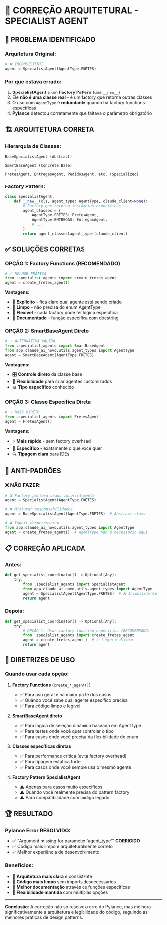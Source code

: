 # 🔧 CORREÇÃO ARQUITETURAL - SPECIALIST AGENT

## 🎯 PROBLEMA IDENTIFICADO

### **Arquitetura Original:**
```python
# ❌ INCONSISTENTE
agent = SpecialistAgent(AgentType.FRETES)
```

### **Por que estava errado:**
1. **SpecialistAgent** é um **Factory Pattern** (usa `__new__`)
2. Ele **não é uma classe real** - é um factory que retorna outras classes
3. O uso com `AgentType` é **redundante** quando há factory functions específicas
4. **Pylance** detectou corretamente que faltava o parâmetro obrigatório

## 🏗️ ARQUITETURA CORRETA

### **Hierarquia de Classes:**
```
BaseSpecialistAgent (Abstract)
    ↓
SmartBaseAgent (Concrete Base)
    ↓
FretesAgent, EntregasAgent, PedidosAgent, etc. (Specialized)
```

### **Factory Pattern:**
```python
class SpecialistAgent:
    def __new__(cls, agent_type: AgentType, claude_client=None):
        # Factory que retorna instâncias específicas
        agent_classes = {
            AgentType.FRETES: FretesAgent,
            AgentType.ENTREGAS: EntregasAgent,
            # ...
        }
        return agent_classes[agent_type](claude_client)
```

## ✅ SOLUÇÕES CORRETAS

### **OPÇÃO 1: Factory Functions (RECOMENDADO)**
```python
# ✅ MELHOR PRÁTICA
from .specialist_agents import create_fretes_agent
agent = create_fretes_agent()
```

**Vantagens:**
- 🎯 **Explícito** - fica claro qual agente está sendo criado
- 🧹 **Limpo** - não precisa do enum AgentType
- 🔧 **Flexível** - cada factory pode ter lógica específica
- 📝 **Documentado** - função específica com docstring

### **OPÇÃO 2: SmartBaseAgent Direto**
```python
# ✅ ALTERNATIVA VÁLIDA
from .specialist_agents import SmartBaseAgent
from app.claude_ai_novo.utils.agent_types import AgentType
agent = SmartBaseAgent(AgentType.FRETES)
```

**Vantagens:**
- 🎛️ **Controle direto** da classe base
- 🔄 **Flexibilidade** para criar agentes customizados
- 📊 **Tipo específico** conhecido

### **OPÇÃO 3: Classe Específica Direta**
```python
# ✅ MAIS DIRETO
from .specialist_agents import FretesAgent
agent = FretesAgent()
```

**Vantagens:**
- ⚡ **Mais rápido** - sem factory overhead
- 🎯 **Específico** - exatamente o que você quer
- 🔍 **Tipagem clara** para IDEs

## 🚫 ANTI-PADRÕES

### **❌ NÃO FAZER:**
```python
# ❌ Factory pattern usado incorretamente
agent = SpecialistAgent(AgentType.FRETES)

# ❌ Misturar responsabilidades
agent = BaseSpecialistAgent(AgentType.FRETES)  # Abstract class

# ❌ Import desnecessário
from app.claude_ai_novo.utils.agent_types import AgentType
agent = create_fretes_agent()  # AgentType não é necessário aqui
```

## 📋 CORREÇÃO APLICADA

### **Antes:**
```python
def get_specialist_coordinator() -> Optional[Any]:
    try:
        from .specialist_agents import SpecialistAgent
        from app.claude_ai_novo.utils.agent_types import AgentType
        agent = SpecialistAgent(AgentType.FRETES)  # ❌ Inconsistente
        return agent
```

### **Depois:**
```python
def get_specialist_coordinator() -> Optional[Any]:
    try:
        # OPÇÃO 1: Usar factory function específica (RECOMENDADO)
        from .specialist_agents import create_fretes_agent
        agent = create_fretes_agent()  # ✅ Limpo e direto
        return agent
```

## 🎯 DIRETRIZES DE USO

### **Quando usar cada opção:**

1. **Factory Functions** (`create_*_agent()`)
   - ✅ Para uso geral e na maior parte dos casos
   - ✅ Quando você sabe qual agente específico precisa
   - ✅ Para código limpo e legível

2. **SmartBaseAgent direto**
   - ✅ Para lógica de seleção dinâmica baseada em AgentType
   - ✅ Para testes onde você quer controlar o tipo
   - ✅ Para casos onde você precisa da flexibilidade do enum

3. **Classes específicas diretas**
   - ✅ Para performance crítica (evita factory overhead)
   - ✅ Para tipagem estática forte
   - ✅ Para casos onde você sempre usa o mesmo agente

4. **Factory Pattern SpecialistAgent**
   - ⚠️ Apenas para casos muito específicos
   - ⚠️ Quando você realmente precisa do pattern factory
   - ⚠️ Para compatibilidade com código legado

## 🏆 RESULTADO

### **Pylance Error RESOLVIDO:**
- ✅ "Argument missing for parameter 'agent_type'" **CORRIGIDO**
- ✅ Código mais limpo e arquiteturalmente correto
- ✅ Melhor experiência de desenvolvimento

### **Benefícios:**
- 🎯 **Arquitetura mais clara** e consistente
- 🧹 **Código mais limpo** sem imports desnecessários
- 📝 **Melhor documentação** através de funções específicas
- 🔧 **Flexibilidade mantida** com múltiplas opções

---

**Conclusão**: A correção não só resolve o erro do Pylance, mas melhora significativamente a arquitetura e legibilidade do código, seguindo as melhores práticas de design patterns. 